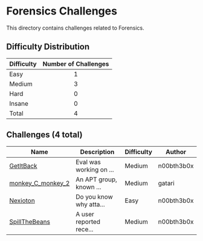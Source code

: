 # Forensics Challenges
This directory contains challenges related to Forensics.

## Difficulty Distribution
| Difficulty | Number of Challenges |
| ---------- |:--------------------:|
| Easy | 1 |
| Medium | 3 |
| Hard | 0 |
| Insane | 0 |
| Total | 4 |

## Challenges (4 total)
| Name | Description | Difficulty | Author |
| ---- | ----------- | ---------- | ------ |
| [GetItBack](<./GetItBack>) | Eval was working on ... | Medium | n00bth3b0x |
| [monkey_C_monkey_2](<./monkey_C_monkey_2>) | An APT group, known ... | Medium | gatari |
| [Nexioton](<./Nexioton>) | Do you know why atta... | Easy | n00bth3b0x |
| [SpillTheBeans](<./SpillTheBeans>) | A user reported rece... | Medium | n00bth3b0x |
